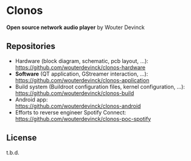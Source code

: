 Clonos
======
**Open source network audio player**
by Wouter Devinck

Repositories
------------
 * Hardware (block diagram, schematic, pcb layout, ...): <br />
   https://github.com/wouterdevinck/clonos-hardware
 * **Software** (QT application, GStreamer interaction, ...): <br />
   https://github.com/wouterdevinck/clonos-application
 * Build system (Buildroot configuration files, kernel configuration, ...): <br />
   https://github.com/wouterdevinck/clonos-build
 * Android app: <br />
   https://github.com/wouterdevinck/clonos-android
 * Efforts to reverse engineer Spotify Connect: <br />
   https://github.com/wouterdevinck/clonos-poc-spotify

License
-------
t.b.d.
